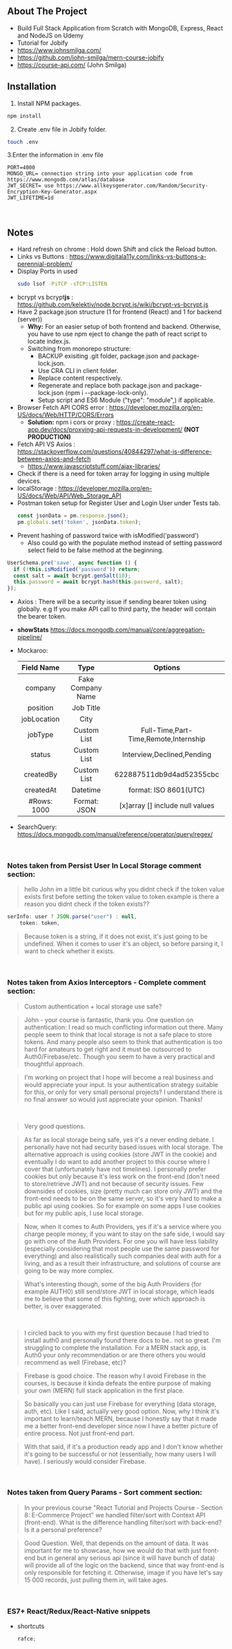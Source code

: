 ## About The Project

- Build Full Stack Application from Scratch with MongoDB, Express, React and NodeJS on Udemy
- Tutorial for Jobify
- https://www.johnsmilga.com/
- https://github.com/john-smilga/mern-course-jobify
- https://course-api.com/ (John Smilga)

## Installation

1. Install NPM packages.

```sh
npm install
```

2. Create .env file in Jobify folder.

```sh
touch .env
```

3.Enter the information in .env file

```env
PORT=4000
MONGO_URL= connection string into your application code from https://www.mongodb.com/atlas/database
JWT_SECRET= use https://www.allkeysgenerator.com/Random/Security-Encryption-Key-Generator.aspx
JWT_LIFETIME=1d
```

&nbsp;

## Notes

- Hard refresh on chrome : Hold down Shift and click the Reload button.
- Links vs Buttons : https://www.digitala11y.com/links-vs-buttons-a-perennial-problem/
- Display Ports in used
  ```sh
  sudo lsof -PiTCP -sTCP:LISTEN
  ```
- bcrypt vs bcrypt<b>js</b> : https://github.com/kelektiv/node.bcrypt.js/wiki/bcrypt-vs-bcrypt.js
- Have 2 package.json structure (1 for frontend (React) and 1 for backend (server))
  - <b>Why:</b> For an easier setup of both frontend and backend. Otherwise, you have to use npm eject to change the path of react script to locate index.js.
  - Switching from monorepo structure:
    - BACKUP exisiting .git folder, package.json and package-lock.json.
    - Use CRA CLI in client folder.
    - Replace content respectively.
    - Regenerate and replace both package.json and package-lock.json (npm i --package-lock-only).
    - Setup script and ES6 Module ("type": "module",) if applicable.
- Browser Fetch API CORS error : https://developer.mozilla.org/en-US/docs/Web/HTTP/CORS/Errors
  - <b>Solution:</b> npm i cors or proxy : https://create-react-app.dev/docs/proxying-api-requests-in-development/ <b>(NOT PRODUCTION)</b>
- Fetch API VS Axios : https://stackoverflow.com/questions/40844297/what-is-difference-between-axios-and-fetch
  - https://www.javascriptstuff.com/ajax-libraries/
- Check if there is a need for token array for logging in using multiple devices.
- localStorage : https://developer.mozilla.org/en-US/docs/Web/API/Web_Storage_API
- Postman token setup for Register User and Login User under Tests tab.
  ```js
  const jsonData = pm.response.json();
  pm.globals.set('token', jsonData.token);
  ```
- Prevent hashing of password twice with isModified('password')
  - Also could go with the populate method instead of setting password select field to be false method at the beginning.

```js
UserSchema.pre('save', async function () {
  if (!this.isModified('password')) return;
  const salt = await bcrypt.genSalt(10);
  this.password = await bcrypt.hash(this.password, salt);
});
```

- Axios : There will be a security issue if sending bearer token using globally. e.g If you make API call to third party, the header will contain the bearer token.
- <b>showStats</b> https://docs.mongodb.com/manual/core/aggregation-pipeline/
- Mockaroo:

  | Field Name  |       Type        |                Options                |
  | :---------: | :---------------: | :-----------------------------------: |
  |   company   | Fake Company Name |                                       |
  |  position   |     Job Title     |                                       |
  | jobLocation |       City        |                                       |
  |   jobType   |    Custom List    | Full-Time,Part-Time,Remote,Internship |
  |   status    |    Custom List    |      Interview,Declined,Pending       |
  |  createdBy  |    Custom List    |       622887511db9d4ad52355cbc        |
  |  createdAt  |     Datetime      |         format: ISO 8601(UTC)         |
  | #Rows: 1000 |   Format: JSON    |    [x]array [] include null values    |

- SearchQuery: https://docs.mongodb.com/manual/reference/operator/query/regex/

&nbsp;

### Notes taken from Persist User In Local Storage comment section:

> hello John im a little bit curious why you didnt check if the token value exists first before setting the token value to token.example
> is there a reason you didnt check if the token exists??

```js
serInfo: user ? JSON.parse("user") : null,
    token: token,
```

> Because token is a string, if it does not exist, it's just going to be undefined. When it comes to user it's an object, so before parsing it, I want to check whether it exists.

&nbsp;

### Notes taken from Axios Interceptors - Complete comment section:

> Custom authentication + local storage use safe?

> John - your course is fantastic, thank you. One question on authentication: I read so much conflicting information out there. Many people seem to think that local storage is not a safe place to store tokens. And many people also seem to think that authentication is too hard for amateurs to get right and it must be outsourced to Auth0/Firebase/etc. Though you seem to have a very practical and thoughtful approach.

> I'm working on project that I hope will become a real business and would appreciate your input. Is your authentication strategy suitable for this, or only for very small personal projects? I understand there is no final answer so would just appreciate your opinion. Thanks!

&nbsp;

> Very good questions.

> As far as local storage being safe, yes it's a never ending debate. I personally have not had security based issues with local storage. The alternative approach is using cookies (store JWT in the cookie) and eventually I do want to add another project to this course where I cover that (unfortunately have not timelines). I personally prefer cookies but only because it's less work on the front-end (don't need to store/retrieve JWT) and not because of security issues. Few downsides of cookies, size (pretty much can store only JWT) and the front-end needs to be on the same server, so it's very hard to make a public api using cookies. So for example on some apps I use cookies but for my public apis, I use local storage.

> Now, when it comes to Auth Providers, yes if it's a service where you charge people money, if you want to stay on the safe side, I would say go with one of the Auth Providers. For one you will have less liability (especially considering that most people use the same password for everything) and also realistically such companies deal with auth for a living, and as a result their infrastructure, and solutions of course are going to be way more complex.

> What's interesting though, some of the big Auth Providers (for example AUTH0) still send/store JWT in local storage, which leads me to believe that some of this fighting, over which approach is better, is over exaggerated.

&nbsp;

> I circled back to you with my first question because I had tried to install auth0 and personally found there docs to be.. not so great. I'm struggling to complete the installation. For a MERN stack app, is Auth0 your only recommendation or are there others you would recommend as well (Firebase, etc)?

> Firebase is good choice. The reason why I avoid Firebase in the courses, is because it kinda defeats the entire purpose of making your own (MERN) full stack application in the first place.

> So basically you can just use Firebase for everything (data storage, auth, etc). Like I said, actually very good option.
> Now, why I think it's important to learn/teach MERN, because I honestly say that it made me a better front-end developer since now I have a better picture of entire process. Not just front-end part.

> With that said, if it's a production ready app and I don't know whether it's going to be successful or not (essentially, how many users I will have). I seriously would consider Firebase.

&nbsp;

### Notes taken from Query Params - Sort comment section:

> In your previous course "React Tutorial and Projects Course - Section 8: E-Commerce Project" we handled filter/sort with Context API (front-end). What is the difference handling filter/sort with back-end? Is it a personal preference?

> Good Question. Well, that depends on the amount of data.
> It was important for me to showcase, how we would do that with just front-end but in general any serious api (since it will have bunch of data) will provide all of the logic on the backend, since that way front-end is only responsible for fetching it. Otherwise, image if you have let's say 15 000 records, just pulling them in, will take ages.

&nbsp;

### ES7+ React/Redux/React-Native snippets

- shortcuts
  ```js
  rafce;
  ```
